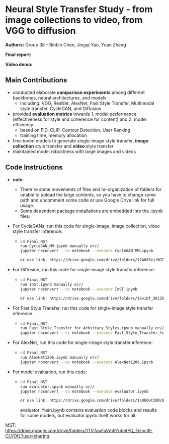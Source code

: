 # Neural Style Transfer Study - from image collections to video, from VGG to diffusion

**Authors:** Group 38  - Binbin Chen, Jingqi Yao, Yuan Zhang

**Final report:**

**Video demo:**

## Main Contributions

- conducted elaborate **comparison experiments** among different backbones, neural architectures, and models
  - including: VGG, ResNet, AlexNet, Fast Style Transfer, Multimodal style transfer, CycleGAN, and Diffusion
- provided **evaluation metrics** towards 1. model performance (effectiveness for style and coherence for content) and 2. model efficiency 
  - based on FID, CLIP, Contour Detection, User Ranking
  - training time, memory allocation
- fine-tuned models to generate single-image style transfer, **image collection** style transfer and **video** style transfer
- maintained model robustness with large images and videos



## Code Instructions

- **note**: 

  - There're some movements of files and re-organization of folders for unable to upload the large contents, so you have to change some path and uncomment some code or use Google Drive link for full usage.
  - Some dependent package installations are embedded into the .ipynb files.

- For CycleGANs, run this code for single-image, image collection, video style transfer inference:

  - ```bash
    cd Final_NST
    run CycleGAN_MM.ipynb manually or//
    jupyter nbconvert --to notebook --execute CycleGAN_MM.ipynb
    
    or use link: https://drive.google.com/drive/folders/12AO05ejrW7C1L5rjtNTET9_5HiDYTCFE?usp=sharing
    ```

- For Diffusion, run this code for single-image style transfer inference:

  - ```bash
    cd Final_NST
    run InST.ipynb manually or//
    jupyter nbconvert --to notebook --execute InST.ipynb
    
    or use link: https://drive.google.com/drive/folders/1SviDT_2KiZ9m5NA3keqPlJ2pEvdXLOM7?usp=sharing
    ```

- For Fast Style Transfer, run this code for single-image style transfer inference:

  - ```bash
    cd Final_NST
    run Fast_Style_Transfer_for_Arbitrary_Styles.ipynb manually or//
    jupyter nbconvert --to notebook --execute Fast_Style_Transfer_for_Arbitrary_Styles.ipynb
    ```

- For AlexNet, run this code for single-image style transfer inference:

  - ```bash
    cd Final_NST
    run AlexNet1206.ipynb manually or//
    jupyter nbconvert --to notebook --execute AlexNet1206.ipynb
    ```

- For model evaluation, run this code:

  - ```bash
    cd Final_NST
    run evaluator.ipynb manually or//
    jupyter nbconvert --to notebook --execute evaluator.ipynb
    
    or use link: https://drive.google.com/drive/folders/1oUbQeC3QRc8qlVjvjI-0dg8c8GEYnhlP?usp=sharing
    ```
    evaluator_Yuan.ipynb contains evaluation code blocks and results for some models, but evaluator.ipynb itself works for all.
    
    

MST: https://drive.google.com/drive/folders/1TV7auFaVm9YubetFQ_EizncI8-CLVOfL?usp=sharing
